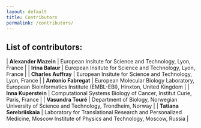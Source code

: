 ```yaml
---
layout: default
title: Contributors
permalink: /contributors/
---
```


## List of contributors:

| **Alexander Mazein** | European Insitute for Science and Technology, Lyon, France |
| **Irina Balaur** | European Insitute for Science and Technology, Lyon, France |
| **Charles Auffray** | European Insitute for Science and Technology, Lyon, France |
| **Antonio Fabregat** | European Molecular Biology Laboratory, European Bioinformatics Institute (EMBL-EBI), Hinxton, United Kingdom |
| **Inna Kuperstein** | Computational Systems Biology of Cancer, Institut Curie, Paris, France |
| **Vasundra Touré** | Department of Biology, Norwegian University of Science and Technology, Trondheim, Norway |
| **Tatiana Serebriiskaia** | Laboratory for Translational Research and Personalized Medicine, Moscow Institute of Physics and Technology, Moscow, Russia |
